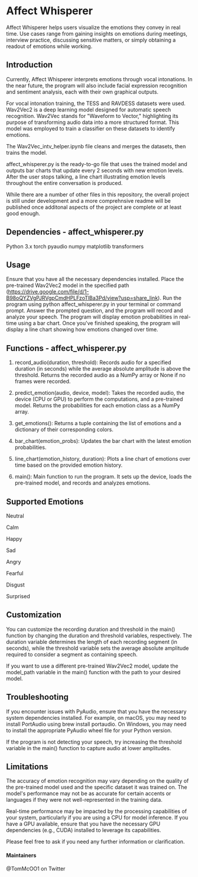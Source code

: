 # Affect Whisperer
Affect Whisperer helps users visualize the emotions they convey in real time. Use cases range from gaining insights on emotions during meetings, interview practice, discussing sensitive matters, or simply obtaining a readout of emotions while working.

## Introduction
Currently, Affect Whisperer interprets emotions through vocal intonations. In the near future, the program will also include facial expression recognition and sentiment analysis, each with their own graphical outputs.

For vocal intonation training, the TESS and RAVDESS datasets were used. Wav2Vec2 is a deep learning model designed for automatic speech recognition. Wav2Vec stands for "Waveform to Vector," highlighting its purpose of transforming audio data into a more structured format. This model was employed to train a classifier on these datasets to identify emotions.

The Wav2Vec_intv_helper.ipynb file cleans and merges the datasets, then trains the model.

affect_whisperer.py is the ready-to-go file that uses the trained model and outputs bar charts that update every 2 seconds with new emotion levels. After the user stops talking, a line chart illustrating emotion levels throughout the entire conversation is produced.

While there are a number of other files in this repository, the overall project is still under development and a more comprehnsive readme will be published once additonal aspects of the project are complete or at least good enough. 

## Dependencies - affect_whisperer.py
Python 3.x
torch
pyaudio
numpy
matplotlib
transformers


## Usage
Ensure that you have all the necessary dependencies installed.
Place the pre-trained Wav2Vec2 model in the specified path (https://drive.google.com/file/d/1-B98oQYZVgPJRVgpCmdHPLFzoTlBa3Pd/view?usp=share_link).
Run the program using python affect_whisperer.py in your terminal or command prompt.
Answer the prompted question, and the program will record and analyze your speech.
The program will display emotion probabilities in real-time using a bar chart.
Once you've finished speaking, the program will display a line chart showing how emotions changed over time.


## Functions - affect_whisperer.py

1) record_audio(duration, threshold): Records audio for a specified duration (in seconds) while the average absolute amplitude is above the threshold. Returns the recorded audio as a NumPy array or None if no frames were recorded.

2) predict_emotion(audio, device, model): Takes the recorded audio, the device (CPU or GPU) to perform the computations, and a pre-trained model. Returns the probabilities for each emotion class as a NumPy array.

3) get_emotions(): Returns a tuple containing the list of emotions and a dictionary of their corresponding colors.

4) bar_chart(emotion_probs): Updates the bar chart with the latest emotion probabilities.

5) line_chart(emotion_history, duration): Plots a line chart of emotions over time based on the provided emotion history.

6) main(): Main function to run the program. It sets up the device, loads the pre-trained model, and records and analyzes emotions.


## Supported Emotions
Neutral

Calm

Happy

Sad

Angry

Fearful

Disgust

Surprised

## Customization
You can customize the recording duration and threshold in the main() function by changing the duration and threshold variables, respectively. The duration variable determines the length of each recording segment (in seconds), while the threshold variable sets the average absolute amplitude required to consider a segment as containing speech.

If you want to use a different pre-trained Wav2Vec2 model, update the model_path variable in the main() function with the path to your desired model.

## Troubleshooting
If you encounter issues with PyAudio, ensure that you have the necessary system dependencies installed. For example, on macOS, you may need to install PortAudio using brew install portaudio. On Windows, you may need to install the appropriate PyAudio wheel file for your Python version.

If the program is not detecting your speech, try increasing the threshold variable in the main() function to capture audio at lower amplitudes.

## Limitations
The accuracy of emotion recognition may vary depending on the quality of the pre-trained model used and the specific dataset it was trained on. The model's performance may not be as accurate for certain accents or languages if they were not well-represented in the training data.

Real-time performance may be impacted by the processing capabilities of your system, particularly if you are using a CPU for model inference. If you have a GPU available, ensure that you have the necessary GPU dependencies (e.g., CUDA) installed to leverage its capabilities.

Please feel free to ask if you need any further information or clarification.

#### Maintainers
@TomMcOO1 on Twitter

